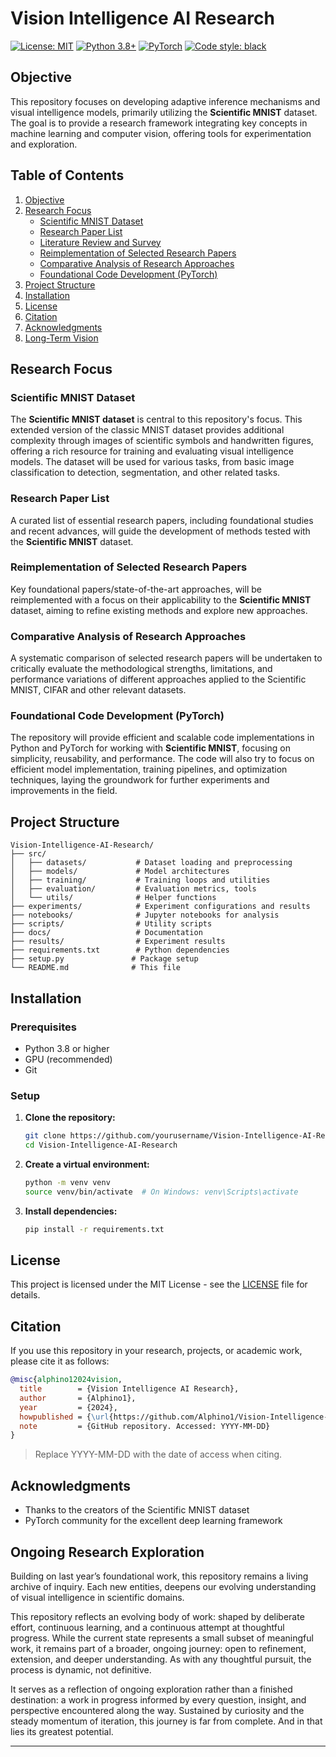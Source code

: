 # Vision Intelligence AI Research


[![License: MIT](https://img.shields.io/badge/License-MIT-yellow.svg)](https://opensource.org/licenses/MIT)
[![Python 3.8+](https://img.shields.io/badge/python-3.8+-blue.svg)](https://www.python.org/downloads/release/python-380/)
[![PyTorch](https://img.shields.io/badge/PyTorch-2.0+-red.svg)](https://pytorch.org/)
[![Code style: black](https://img.shields.io/badge/code%20style-black-000000.svg)](https://github.com/psf/black)

## Objective

This repository focuses on developing adaptive inference mechanisms and visual intelligence models, primarily utilizing the **Scientific MNIST** dataset. The goal is to provide a research framework integrating key concepts in machine learning and computer vision, offering tools for experimentation and exploration.

## Table of Contents

1. [Objective](#objective)
2. [Research Focus](#research-focus)
   - [Scientific MNIST Dataset](#scientific-mnist-dataset)
   - [Research Paper List](#research-paper-list)
   - [Literature Review and Survey](#literature-review-and-survey)
   - [Reimplementation of Selected Research Papers](#reimplementation-of-selected-research-papers)
   - [Comparative Analysis of Research Approaches](#comparative-analysis-of-research-approaches)
   - [Foundational Code Development (PyTorch)](#foundational-code-development-pytorch)
3. [Project Structure](#project-structure)
4. [Installation](#installation)
5. [License](#license)
6. [Citation](#citation)
7. [Acknowledgments](#acknowledgments)
8. [Long-Term Vision](#long-term-vision)






## Research Focus

### **Scientific MNIST Dataset**

The **Scientific MNIST dataset** is central to this repository's focus. This extended version of the classic MNIST dataset provides additional complexity through images of scientific symbols and handwritten figures, offering a rich resource for training and evaluating visual intelligence models. The dataset will be used for various tasks, from basic image classification to detection, segmentation, and other related tasks.

### **Research Paper List**

A curated list of essential research papers, including foundational studies and recent advances, will guide the development of methods tested with the **Scientific MNIST** dataset.


### **Reimplementation of Selected Research Papers**

Key foundational papers/state-of-the-art approaches, will be reimplemented with a focus on their applicability to the **Scientific MNIST** dataset, aiming to refine existing methods and explore new approaches.

### **Comparative Analysis of Research Approaches**

A systematic comparison of selected research papers will be undertaken to critically evaluate the methodological strengths, limitations, and performance variations of different approaches applied to the Scientific MNIST, CIFAR and other relevant datasets.

### **Foundational Code Development (PyTorch)**

The repository will provide efficient and scalable code implementations in Python and PyTorch for working with **Scientific MNIST**, focusing on simplicity, reusability, and performance. The code will also try to focus on efficient model implementation, training pipelines, and optimization techniques, laying the groundwork for further experiments and improvements in the field.

## Project Structure

```
Vision-Intelligence-AI-Research/
├── src/
│   ├── datasets/           # Dataset loading and preprocessing
│   ├── models/             # Model architectures
│   ├── training/           # Training loops and utilities
│   ├── evaluation/         # Evaluation metrics, tools
│   └── utils/              # Helper functions
├── experiments/            # Experiment configurations and results
├── notebooks/              # Jupyter notebooks for analysis
├── scripts/                # Utility scripts
├── docs/                   # Documentation
├── results/                # Experiment results
├── requirements.txt        # Python dependencies
├── setup.py               # Package setup
└── README.md              # This file
```


## Installation

### Prerequisites

- Python 3.8 or higher
- GPU (recommended)
- Git

### Setup

1. **Clone the repository:**
   ```bash
   git clone https://github.com/yourusername/Vision-Intelligence-AI-Research.git
   cd Vision-Intelligence-AI-Research
   ```

2. **Create a virtual environment:**
   ```bash
   python -m venv venv
   source venv/bin/activate  # On Windows: venv\Scripts\activate
   ```

3. **Install dependencies:**
   ```bash
   pip install -r requirements.txt
   ```



## License

This project is licensed under the MIT License - see the [LICENSE](LICENSE) file for details.


## Citation

If you use this repository in your research, projects, or academic work, please cite it as follows:

```bibtex
@misc{alphino12024vision,
  title        = {Vision Intelligence AI Research},
  author       = {Alphino1},
  year         = {2024},
  howpublished = {\url{https://github.com/Alphino1/Vision-Intelligence-AI-Research}},
  note         = {GitHub repository. Accessed: YYYY-MM-DD}
}

```

>  Replace YYYY-MM-DD with the date of access when citing.
 


## Acknowledgments

- Thanks to the creators of the Scientific MNIST dataset
- PyTorch community for the excellent deep learning framework

## Ongoing Research Exploration

Building on last year’s foundational work, this repository remains a living archive of inquiry. Each new entities, deepens our evolving understanding of visual intelligence in scientific domains.

This repository reflects an evolving body of work: shaped by deliberate effort, continuous learning, and a continuous attempt at thoughtful progress. While the current state represents a small subset of meaningful work, it remains part of a broader, ongoing journey: open to refinement, extension, and deeper understanding. As with any thoughtful pursuit, the process is dynamic, not definitive.

It serves as a reflection of ongoing exploration rather than a finished destination: a work in progress informed by every question, insight, and perspective encountered along the way. Sustained by curiosity and the steady momentum of iteration, this journey is far from complete. And in that lies its greatest potential.

---


